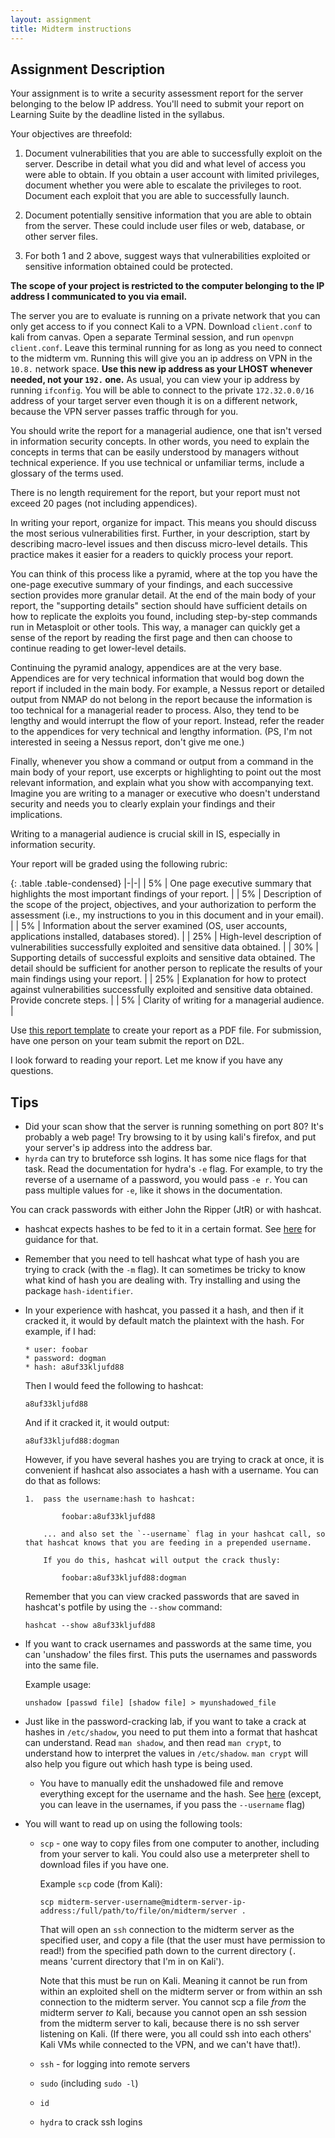 ```yaml
---
layout: assignment
title: Midterm instructions
---
```


## Assignment Description

Your assignment is to write a
security assessment report for the server belonging to the below IP
address. You'll need to submit your report on Learning Suite by the deadline listed in the syllabus.

Your objectives are threefold:

1. Document vulnerabilities that you are able to successfully exploit on
the server. Describe in detail what you did and what level of access you
were able to obtain. If you obtain a user account with limited
privileges, document whether you were able to escalate the privileges to
root. Document each exploit that you are able to successfully launch.

2. Document potentially sensitive information that you are able to
obtain from the server. These could include user files or web, database,
or other server files.

3. For both 1 and 2 above, suggest ways that vulnerabilities exploited
or sensitive information obtained could be protected.

**The scope of your project is restricted to the computer belonging to the
IP address I communicated to you via email.**

The server you are to evaluate is running on a private network that you can only get access to if you connect Kali to a VPN. Download `client.conf` to kali from canvas. Open a separate Terminal session, and run `openvpn client.conf`. 
Leave this terminal running for as long as you need to connect to the midterm vm. Running this will give you an ip address on VPN in the `10.8.` network space. **Use this new ip address as your LHOST whenever needed, not your `192.` one.** As usual, you
can view your ip address by running `ifconfig`. You will be able to connect to the private `172.32.0.0/16` address of your target server even though it is on a different network, because the VPN server passes traffic through for you.

You should write the report for a managerial audience, one that isn't
versed in information security concepts. In other words, you need to
explain the concepts in terms that can be easily understood by managers
without technical experience. If you use technical or unfamiliar terms,
include a glossary of the terms used.

There is no length requirement for the report, but your report must not
exceed 20 pages (not including appendices).

In writing your report, organize for impact. This means you should
discuss the most serious vulnerabilities first. Further, in your
description, start by describing macro-level issues and then discuss
micro-level details. This practice makes it easier for a readers to
quickly process your report.

You can think of this process like a pyramid, where at the top you have the one-page executive summary of your findings, and each successive section provides more granular detail. At the end of the main body of your report, the "supporting details" section should have sufficient details on how to replicate the exploits you found, including step-by-step commands run in Metasploit or other tools. This way, a manager can quickly get a sense of the report by reading the first page and then can choose to continue reading to get lower-level details.

Continuing the pyramid analogy, appendices are at the very base. Appendices are for very technical information that would bog down the report if included in the main body. For example, a Nessus report or detailed output from NMAP do not belong in the report because the information is too technical for a managerial reader to process. Also, they tend to be lengthy and would interrupt the flow of your report. Instead, refer the reader to the appendices for very technical and lengthy information. (PS, I'm not interested in seeing a Nessus report, don't give me one.)

Finally, whenever you show a command or output from a command in the main body of your report, use excerpts or highlighting to point out the most relevant information, and explain what you show with accompanying text. Imagine you are writing to a manager or executive who doesn't understand security and needs you to clearly explain your findings and their implications.

Writing to a managerial audience is crucial skill in IS, especially in information security.

Your report will be graded using the following rubric:

{: .table .table-condensed}
|-|-|
| 5% | One page executive summary that highlights the most important findings of your report. |
| 5% | Description of the scope of the project, objectives, and your authorization to perform the assessment (i.e., my instructions to you in this document and in your email). |
| 5% | Information about the server examined (OS, user accounts, applications installed, databases stored). |
| 25% | High-level description of vulnerabilities successfully exploited and sensitive data obtained. |
| 30% | Supporting details of successful exploits and sensitive data obtained. The detail should be sufficient for another person to replicate the results of your main findings using your report. |
| 25% | Explanation for how to protect against vulnerabilities successfully exploited and sensitive data obtained. Provide concrete steps. |
| 5% | Clarity of writing for a managerial audience. |

Use [this report template](/classes/security/Midterm_template.docx) to create your report as a PDF file.
For submission, have one person on your team submit the report on
D2L.

I look forward to reading your report. Let me know if you have any
questions.



## Tips

* Did your scan show that the server is running something on port 80? It's probably a web page! Try browsing to it by using kali's firefox, and put your server's ip address into the address bar.
* `hyrda` can try to bruteforce ssh logins. It has some nice flags for that task. Read the documentation for hydra's `-e` flag. For example, to try the reverse of a username of a password, you would pass `-e r`. You can pass multiple values for `-e`, like it shows in the documentation.


You can crack passwords with either John the Ripper (JtR) or with hashcat.

*   hashcat expects hashes to be fed to it in a certain format. See [here](https://hashcat.net/wiki/doku.php?id=example_hashes) for guidance for that.
*   Remember that you need to tell hashcat what type of hash you are trying to crack (with the `-m` flag). It can sometimes be tricky to know what kind of hash you are dealing with. Try installing and using the package `hash-identifier`.
*   In your experience with hashcat, you passed it a hash, and then if it cracked it, it would by default match the plaintext with the hash. For example, if I had:
    
        * user: foobar
        * password: dogman
        * hash: a8uf33kljufd88
        
    Then I would feed the following to hashcat:
    
        a8uf33kljufd88
       
    And if it cracked it, it would output:
        
        a8uf33kljufd88:dogman
        
    However, if you have several hashes you are trying to crack at once, it is convenient if hashcat also associates a hash with a username. You can do that as follows:
    
        1.  pass the username:hash to hashcat:
        
                foobar:a8uf33kljufd88
            
            ... and also set the `--username` flag in your hashcat call, so that hashcat knows that you are feeding in a prepended username.
            
            If you do this, hashcat will output the crack thusly:
            
                foobar:a8uf33kljufd88:dogman
    
    Remember that you can view cracked passwords that are saved in hashcat's potfile by using the `--show` command:
    
        hashcat --show a8uf33kljufd88
        
*   If you want to crack usernames and passwords at the same time, you can 'unshadow' the files first. This puts the usernames and passwords into the same file.
	
    Example usage:
		
		unshadow [passwd file] [shadow file] > myunshadowed_file
        
*   Just like in the password-cracking lab, if you want to take a crack at hashes in `/etc/shadow`, you need to put them into a format that hashcat can understand. Read `man shadow`, and then read `man crypt`, to understand
    how to interpret the values in `/etc/shadow`. `man crypt` will also help you figure out which hash type is being used.
    
    *   You have to manually edit the unshadowed file and remove everything except for the username and the hash. See [here](https://samsclass.info/123/proj10/p12-hashcat.htm) (except, you can leave in the usernames, if you pass the `--username` flag)

*   You will want to read up on using the following tools:
	*   `scp` - one way to copy files from one computer to another, including from your server to kali. You could also use a meterpreter shell to download files if you have one.
        
        Example `scp` code (from Kali):
            
            scp midterm-server-username@midterm-server-ip-address:/full/path/to/file/on/midterm/server .
            
        That will open an `ssh` connection to the midterm server as the specified user, and copy a file (that the user must have permission to read!) from the specified path down to the current directory 
        (`.` means 'current directory that I'm in on Kali').
        
        Note that this must be run on Kali. Meaning it cannot be run from within an exploited shell on the midterm server or from within an ssh connection to the midterm server. You cannot scp a file _from_ the midterm server _to_ Kali, because you cannot open an ssh session from the midterm server to kali, because there is no 
        ssh server listening on Kali. (If there were, you all could ssh into each others' Kali VMs while connected to the VPN, and we can't have that!).
        
	*   `ssh` - for logging into remote servers
	*   `sudo` (including `sudo -l`)
	*   `id`
	*   `hydra` to crack ssh logins